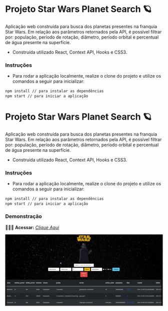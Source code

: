 # Projeto Star Wars Planet Search 🪐

Aplicação web construída para busca dos planetas presentes na franquia Star Wars. 
Em relação aos parâmetros retornados pela API, é possível filtrar por: população, período de rotação, diâmetro, período orbital e percentual de água presente na superfície.

* Construída utilizado React, Context API, Hooks e CSS3.

### Instruções

- Para rodar a aplicação localmente, realize o clone do projeto e utilize os comandos a seguir para inicializar:

```
npm install // para instalar as dependências
npm start // para iniciar a aplicação
```
# Projeto Star Wars Planet Search 🪐

Aplicação web construída para busca dos planetas presentes na franquia Star Wars. Em relação aos parâmetros retornados pela API, é possível filtrar por: população, período de rotação, diâmetro, período orbital e percentual de água presente na superfície.

* Construída utilizado React, Context API, Hooks e CSS3.

### Instruções

- Para rodar a aplicação localmente, realize o clone do projeto e utilize os comandos a seguir para inicializar:

```
npm install // para instalar as dependências
npm start // para iniciar a aplicação
```

### Demonstração

👨🏻‍💻 **Acessar:** _[Clique Aqui](https://star-wars-planets-search-felmartins1985.vercel.app/)_

<p align="center">
  <img src="https://github.com/felmartins1985/star-wars-planets-search/blob/main/Captura%20de%20tela%20de%202022-10-06%2018-48-15.png" alt="Star Wars Planets Search Gif - Demostração"/>
</p>
